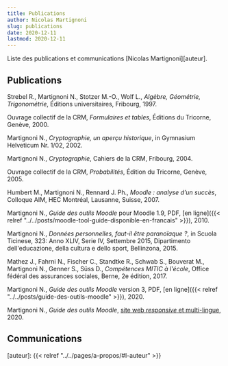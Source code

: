 ```yaml
---
title: Publications
author: Nicolas Martignoni
slug: publications
date: 2020-12-11
lastmod: 2020-12-11
---
```

Liste des publications et communications [Nicolas Martignoni][auteur].

## Publications

Strebel R., Martignoni N., Stotzer M.-O., Wolf L., _Algèbre, Géométrie, Trigonométrie_, Éditions universitaires, Fribourg, 1997.

Ouvrage collectif de la CRM, _Formulaires et tables_, Éditions du Tricorne, Genève, 2000.

Martignoni N., _Cryptographie, un aperçu historique_, in Gymnasium Helveticum Nr. 1/02, 2002.

Martignoni N., _Cryptographie_, Cahiers de la CRM, Fribourg, 2004.

Ouvrage collectif de la CRM, _Probabilités_, Édition du Tricorne, Genève, 2005.

Humbert M., Martignoni N., Rennard J. Ph., _Moodle : analyse d’un succès_, Colloque AIM, HEC Montréal, Lausanne, Suisse, 2007.

Martignoni N., _Guide des outils Moodle_ pour Moodle 1.9, PDF, [en ligne]({{< relref "../../posts/moodle-tool-guide-disponible-en-francais" >}}), 2010.

Martignoni N., _Données personnelles, faut-il être paranoïaque ?_, in Scuola Ticinese, 323: Anno XLIV, Serie IV, Settembre 2015, Dipartimento dell'educazione, della cultura e dello sport, Bellinzona, 2015.

Mathez J., Fahrni N., Fischer C., Standtke R., Schwab S., Bouverat M., Martignoni N., Genner S., Süss D., _Compétences MITIC à l'école_, Office fédéral des assurances sociales, Berne, 2e édition, 2017.

Martignoni N., _Guide des outils Moodle_ version 3, PDF, [en ligne]({{< relref "../../posts/guide-des-outils-moodle" >}}), 2020.

Martignoni N., _Guide des outils Moodle_, [site web _responsive_ et multi-lingue](https://moodletoolguide.net/), 2020.

## Communications


  [auteur]: {{< relref "../../pages/a-propos/#l-auteur" >}}

<!--more-->
